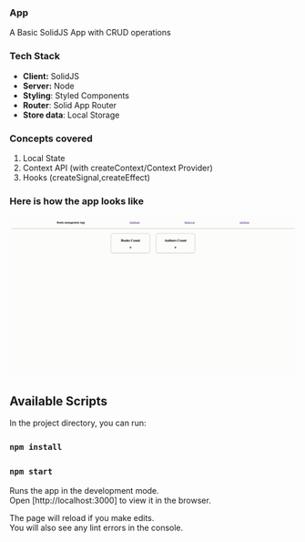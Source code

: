 ### App

A Basic SolidJS App with CRUD operations

### Tech Stack

- **Client:** SolidJS
- **Server:** Node
- **Styling**: Styled Components
- **Router**: Solid App Router
- **Store data**: Local Storage

### Concepts covered

1. Local State
2. Context API (with createContext/Context Provider)
3. Hooks (createSignal,createEffect)

### Here is how the app looks like

![Solid-crud-app](solid-app.gif)

## Available Scripts

In the project directory, you can run:

### `npm install`

### `npm start`

Runs the app in the development mode.<br>
Open [http://localhost:3000] to view it in the browser.

The page will reload if you make edits.<br>
You will also see any lint errors in the console.
